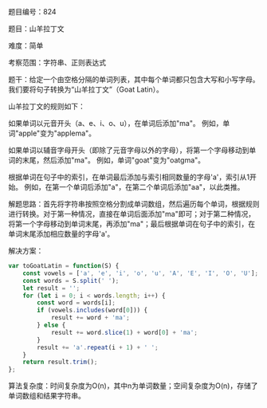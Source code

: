 题目编号：824

题目：山羊拉丁文

难度：简单

考察范围：字符串、正则表达式

题干：给定一个由空格分隔的单词列表，其中每个单词都只包含大写和小写字母。我们要将句子转换为“山羊拉丁文”（Goat Latin）。

山羊拉丁文的规则如下：

如果单词以元音开头（a、e、i、o、u），在单词后添加"ma"。
例如，单词"apple"变为"applema"。

如果单词以辅音字母开头（即除了元音字母以外的字母），将第一个字母移动到单词的末尾，然后添加"ma"。
例如，单词"goat"变为"oatgma"。

根据单词在句子中的索引，在单词最后添加与索引相同数量的字母'a'，索引从1开始。
例如，在第一个单词后添加"a"，在第二个单词后添加"aa"，以此类推。

解题思路：首先将字符串按照空格分割成单词数组，然后遍历每个单词，根据规则进行转换。对于第一种情况，直接在单词后面添加"ma"即可；对于第二种情况，将第一个字母移动到单词末尾，再添加"ma"；最后根据单词在句子中的索引，在单词末尾添加相应数量的字母'a'。

解决方案：

```javascript
var toGoatLatin = function(S) {
    const vowels = ['a', 'e', 'i', 'o', 'u', 'A', 'E', 'I', 'O', 'U'];
    const words = S.split(' ');
    let result = '';
    for (let i = 0; i < words.length; i++) {
        const word = words[i];
        if (vowels.includes(word[0])) {
            result += word + 'ma';
        } else {
            result += word.slice(1) + word[0] + 'ma';
        }
        result += 'a'.repeat(i + 1) + ' ';
    }
    return result.trim();
};
```

算法复杂度：时间复杂度为O(n)，其中n为单词数量；空间复杂度为O(n)，存储了单词数组和结果字符串。